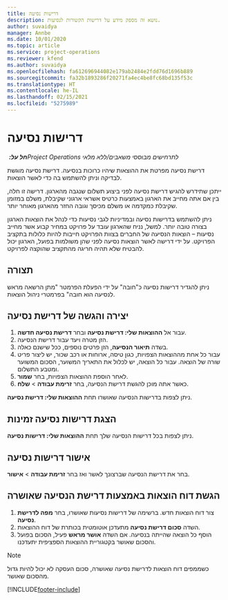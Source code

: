 ```yaml
---
title: דרישות נסיעה
description: נושא זה מספק מידע על דרישות הקשורות לנסיעות.
author: suvaidya
manager: Annbe
ms.date: 10/01/2020
ms.topic: article
ms.service: project-operations
ms.reviewer: kfend
ms.author: suvaidya
ms.openlocfilehash: fa612696944082e179ab2484e2fdd76d1696b889
ms.sourcegitcommit: fa32b1893286f20271fa4ec4be8fc68bd135f53c
ms.translationtype: HT
ms.contentlocale: he-IL
ms.lasthandoff: 02/15/2021
ms.locfileid: "5275989"
---
```

# <a name="travel-requisitions"></a>דרישות נסיעה

_**חל על:** ‏Project Operations לתרחישים מבוססי משאבים/ללא מלאי_

דרישת נסיעה מפרטת את ההוצאות שיהיו כרוכות בנסיעה. דרישת נסיעה מוגשת לבדיקה וניתן להשתמש בה כדי לאשר הוצאות.

ייתכן שתידרש להגיש דרישת נסיעה לפני ביצוע תשלום שנגבה מהארגון. דרישה זו חלה, בין אם אתה מחייב את הארגון באמצעות כרטיס אשראי ארגוני שקיבלת, משלם במזומן שקיבלת כמקדמה או משלם מכיסך וגובה החזר מהארגון מאוחר יותר.

ניתן להשתמש בדרישות נסיעה ובמדיניות לגבי נסיעות כדי לנהל את הוצאות הארגון בצורה טובה יותר. למשל, נניח שהארגון עובד על פרויקט במחיר קבוע אשר מחייב נסיעות – הוצאות הנסיעה של החברים בצוות הפרויקט חייבות להיות כלולות בתקציב הפרויקט. על ידי דרישה לאשר הוצאות נסיעה לפני שהן משולמות בפועל, הארגון יכול להבטיח שלא תהיה חריגה מהתקציב שהוקצה לפרויקט.

## <a name="configuration"></a>תצורה 

ניתן להגדיר דרישות נסיעה כ"חובה" על ידי הפעלת הפרמטר "מתן הרשאה מראש לנסיעה הוא חובה" בפרמטרי ניהול הוצאות. 

## <a name="create-and-submit-a-travel-requisition"></a>יצירה והגשה של דרישת נסיעה

1. עבור אל **ההוצאות שלי: דרישת נסיעה** ובחר **דרישת נסיעה חדשה**.
2. הזן מטרה ויעד עבור דרישת הנסיעה.
3. בשדה **תיאור הנסיעה**, הזן פרטים נוספים, ככל שישנם כאלה. 
4. עבור כל אחת מההוצאות הצפויות, כגון טיסה, ארוחות או רכב שכור, יש ליצור פריט שורה של הוצאה. עבור כל הוצאה, יש לכלול את התאריך המשוער, הסכום המשוער ומטבע התשלום. 
5. לאחר הוספת ההוצאות הצפויות, בחר **שמור**.
6. כאשר אתה מוכן להגשת דרישת הנסיעה, בחר **זרימת עבודה** > **שלח**.

ניתן לצפות בדרישות הנסיעה שאושרו תחת **ההוצאות שלי: דרישת נסיעה**. 

## <a name="view-available-travel-requisitions"></a>הצגת דרישות נסיעה זמינות

ניתן לצפות בכל דרישות הנסיעה שלך תחת **ההוצאות שלי: דרישות נסיעה**.

## <a name="approve-travel-requisitions"></a>אישור דרישות נסיעה

בחר את דרישת הנסיעה שברצונך לאשר ואז בחר **זרימת עבודה** > **אישור**.  

## <a name="submit-an-expense-report-using-your-approved-travel-requisition"></a>הגשת דוח הוצאות באמצעות דרישת הנסיעה שאושרה

1. צור דוח הוצאות חדש. ברשימה של דרישות נסיעות שאושרו, בחר **מפה לדרישת נסיעה**.
2. השדה **סכום דרישת נסיעה** מתעדכן אוטומטית בכותרת של דוח ההוצאות.
3. הוסף כל הוצאה שהייתה בנסיעה. אם השדה **אושר מראש** פעיל, הסכום בפועל והסכום שאושר בקטגוריית ההוצאות הספציפית יתעדכנו.

> [!NOTE]
> כשממפים דוח הוצאות לדרישת נסיעה שאושרה, סכום העסקה לא יכול להיות גדול מהסכום שאושר. 


[!INCLUDE[footer-include](../includes/footer-banner.md)]